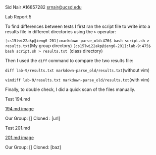 Sid Nair A16857282 srnair@ucsd.edu

Lab Report 5


To find differences between tests I first ran the script file to write into a results file in different directories using the ```>``` operator:

```[cs15lwi22akp@ieng6-201]:markdown-parse_old:476$ bash script.sh > results.txt```(My group directory)
```[cs15lwi22akp@ieng6-201]:lab-9:475$ bash script.sh > results.txt ```(class directory)


Then I used the ```diff``` command to compare the two results file:


```diff lab-9/results.txt markdown-parse_old/results.txt```(without vim)


```vimdiff lab-9/results.txt markdown-parse_old/results.txt```(with vim)

Finally, to double check, I did a quick scan of the files manually.



Test 194.md

[194.md image](https://i.gyazo.com/17d0d72d5a0ab86999f01be591d5c2cb.png)

Our Group: [] Cloned : [url]



Test 201.md

[201.md image](https://i.gyazo.com/da36179b5956cf7e3c12bdf63f4a1596.png)

Our Group: [] Cloned: [baz]



